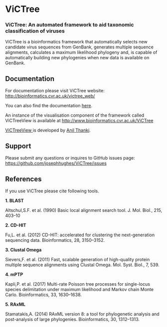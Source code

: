 ViCTree
======
<h3>
ViCTree: An automated framework to aid taxonomic classification of viruses
</h3>

ViCTree is a bioinformatics framework that automatically selects new candidate virus sequences from GenBank, generates multiple sequence alignments, calculates a maximum likelihood phylogeny and, is capable of automatically building new phylogenies when new data is available on GenBank.

Documentation
------------

For documentation please visit ViCTree website: <a href="http://bioinformatics.cvr.ac.uk/victree_web/"> http://bioinformatics.cvr.ac.uk/victree_web/</a>
<p>You can also find the documentation <a href="http://josephhughes.github.io/ViCTree/">here</a>.</p>

An instance of the visualisation component of the framework called ViCTreeView is available at <a href="http://bioinformatics.cvr.ac.uk/victree/">http://www.bioinformatics.cvr.ac.uk/ViCTree </a>

<a href="http://bioinformatics.cvr.ac.uk/victree/"> ViCTreeView </a> is developed by <a href="https://github.com/anilthanki">Anil Thanki</a>.

Support
-------

Please submit any questions or inquires to GitHub issues page:
https://github.com/josephhughes/ViCTree/issues

References
-----------

If you use ViCTree please cite following tools.

**1. BLAST**

Altschul,S.F. et al. (1990) Basic local alignment search tool. J. Mol. Biol., 215, 403–10

**2. CD-HIT**

Fu,L. et al. (2012) CD-HIT: accelerated for clustering the next-generation sequencing data. Bioinformatics, 28, 3150–3152.

**3. Clustal Omega**

Sievers,F. et al. (2011) Fast, scalable generation of high-quality protein multiple sequence alignments using Clustal Omega. Mol. Syst. Biol., 7, 539.

**4. mPTP**

Kapli,P. et al. (2017) Multi-rate Poisson tree processes for single-locus species delimitation under maximum likelihood and Markov chain Monte Carlo. Bioinformatics, 33, 1630–1638.

**5. RAxML**

Stamatakis,A. (2014) RAxML version 8: a tool for phylogenetic analysis and post-analysis of large phylogenies. Bioinformatics, 30, 1312–1313.

